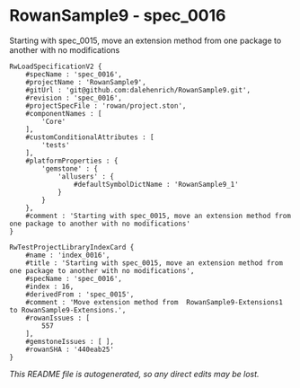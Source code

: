 # RowanSample9 - spec_0016
Starting with spec_0015, move an extension method from one package to another with no modifications
```
RwLoadSpecificationV2 {
	#specName : 'spec_0016',
	#projectName : 'RowanSample9',
	#gitUrl : 'git@github.com:dalehenrich/RowanSample9.git',
	#revision : 'spec_0016',
	#projectSpecFile : 'rowan/project.ston',
	#componentNames : [
		'Core'
	],
	#customConditionalAttributes : [
		'tests'
	],
	#platformProperties : {
		'gemstone' : {
			'allusers' : {
				#defaultSymbolDictName : 'RowanSample9_1'
			}
		}
	},
	#comment : 'Starting with spec_0015, move an extension method from one package to another with no modifications'
}

RwTestProjectLibraryIndexCard {
	#name : 'index_0016',
	#title : 'Starting with spec_0015, move an extension method from one package to another with no modifications',
	#specName : 'spec_0016',
	#index : 16,
	#derivedFrom : 'spec_0015',
	#comment : 'Move extension method from  RowanSample9-Extensions1 to RowanSample9-Extensions.',
	#rowanIssues : [
		557
	],
	#gemstoneIssues : [ ],
	#rowanSHA : '440eab25'
}
```

*This README file is autogenerated, so any direct edits may be lost.*
